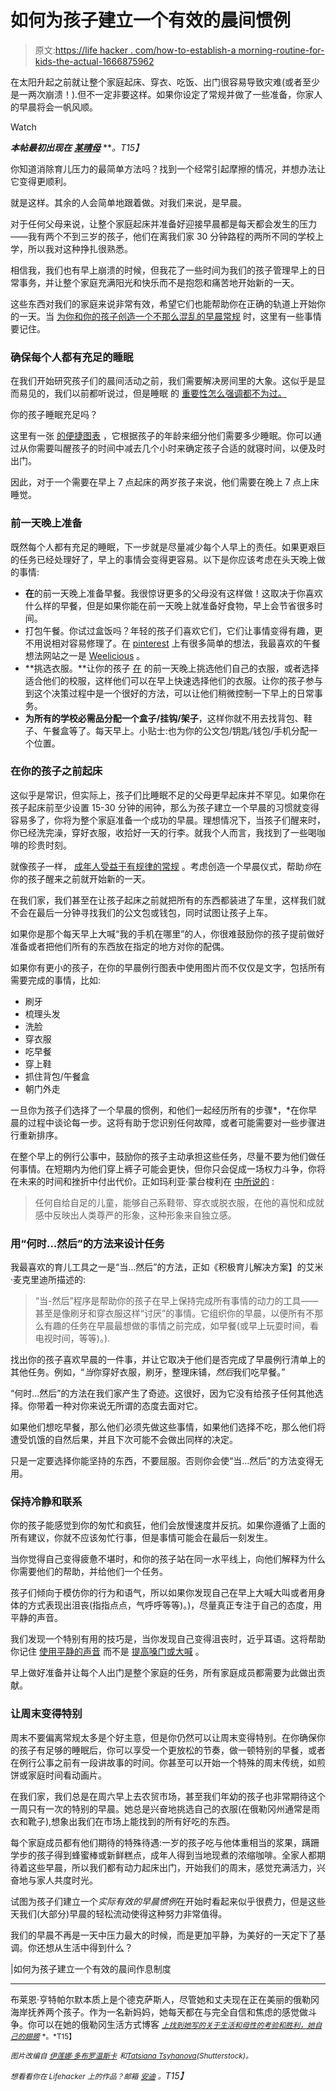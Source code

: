 # 如何为孩子建立一个有效的晨间惯例

> 原文:[https://life hacker . com/how-to-establish-a morning-routine-for-kids-the-actual-1666875962](https://lifehacker.com/how-to-establish-a-morning-routine-for-kids-that-actual-1666875962)

在太阳升起之前就让整个家庭起床、穿衣、吃饭、出门很容易导致灾难(或者至少是一两次崩溃！).但不一定非要这样。如果你设定了常规并做了一些准备，你家人的早晨将会一帆风顺。

Watch

***本帖最初出现在*** [***某晴母***](http://afineparent.com/lighten-up/morning-routine-for-kids.html) ***。*T15】**

你知道消除育儿压力的最简单方法吗？找到一个经常引起摩擦的情况，并想办法让它变得更顺利。

就是这样。其余的人会简单地跟着做。对我们来说，是早晨。

对于任何父母来说，让整个家庭起床并准备好迎接早晨都是每天都会发生的压力——我有两个不到三岁的孩子，他们在离我们家 30 分钟路程的两所不同的学校上学，所以我对这种挣扎很熟悉。

相信我，我们也有早上崩溃的时候，但我花了一些时间为我们的孩子管理早上的日常事务，并让整个家庭充满阳光和快乐而不是抱怨和痛苦地开始新的一天。

这些东西对我们的家庭来说非常有效，希望它们也能帮助你在正确的轨道上开始你的一天。当 [为你和你的孩子创造一个不那么混乱的早晨常规](https://lifehacker.com/how-to-organize-your-family-chaos-with-the-help-of-tech-1595502673) 时，这里有一些事情要记住。

### 确保每个人都有充足的睡眠

在我们开始研究孩子们的晨间活动之前，我们需要解决房间里的大象。这似乎是显而易见的，我们以前都听说过，但是睡眠 的 [重要性怎么强调都不为过。](http://afineparent.com/happiness/importance-of-sleep.html)

你的孩子睡眠充足吗？

这里有一张 [的便捷图表](http://www.babycenter.com/0_how-much-sleep-does-your-child-need_7645.bc) ，它根据孩子的年龄来细分他们需要多少睡眠。你可以通过从你需要叫醒孩子的时间中减去几个小时来确定孩子合适的就寝时间，以便及时出门。

因此，对于一个需要在早上 7 点起床的两岁孩子来说，他们需要在晚上 7 点上床睡觉。

### 前一天晚上准备

既然每个人都有充足的睡眠，下一步就是尽量减少每个人早上的责任。如果更艰巨的任务已经处理好了，早上的事情会变得更容易。以下是你应该考虑在头天晚上做的事情:

*   **在**的前一天晚上准备早餐。我很惊讶更多的父母没有这样做！这取决于你喜欢什么样的早餐，但是如果你能在前一天晚上就准备好食物，早上会节省很多时间。
*   打包午餐。你试过盒饭吗？年轻的孩子们喜欢它们，它们让事情变得有趣，更不用说相对容易修理了。在 [pinterest](http://www.pinterest.com/easylunchboxes/easy-lunch-box-lunches/) 上有很多简单的想法，我最喜欢的午餐想法网站之一是 [Weelicious](http://weelicious.com/school-lunches/) 。
*   **挑选衣服。**让你的孩子 [在](http://afineparent.com/stop-yelling-at-kids/preventing-power-struggles-with-kids.html) 的前一天晚上挑选他们自己的衣服，或者选择适合他们的校服，这样他们可以在早上快速选择他们的衣服。让你的孩子参与到这个决策过程中是一个很好的方法，可以让他们稍微控制一下早上的日常事务。
*   **为所有的学校必需品分配一个盒子/挂钩/架子**，这样你就不用去找背包、鞋子、午餐盒等了。每天早上。小贴士:也为你的公文包/钥匙/钱包/手机分配一个位置。

### 在你的孩子之前起床

这似乎是常识，但实际上，孩子们比睡眠不足的父母更早起床并不罕见。如果你在孩子起床前至少设置 15-30 分钟的闹钟，那么为孩子建立一个早晨的习惯就变得容易多了，你将为整个家庭准备一个成功的早晨。理想情况下，当孩子们醒来时，你已经洗完澡，穿好衣服，收拾好一天的行李。就我个人而言，我找到了一些喝咖啡的珍贵时刻。

就像孩子一样， [成年人受益于有规律的常规](https://lifehacker.com/top-10-ways-to-upgrade-your-morning-routine-5537478) 。考虑创造一个早晨仪式，帮助*你*在你的孩子醒来之前就开始新的一天。

在我们家，我们甚至在让孩子起床之前就把所有的东西都装进了车里，这样我们就不会在最后一分钟寻找我们的公文包或钱包，同时试图让孩子上车。

如果你是那个每天早上大喊“我的手机在哪里”的人，你很难鼓励你的孩子提前做好准备或者把他们所有的东西放在指定的地方对你的配偶。

如果你有更小的孩子，在你的早晨例行图表中使用图片而不仅仅是文字，包括所有需要完成的事情，比如:

*   刷牙
*   梳理头发
*   洗脸
*   穿衣服
*   吃早餐
*   穿上鞋
*   抓住背包/午餐盒
*   朝门外走

一旦你为孩子们选择了一个早晨的惯例，和他们一起经历所有的步骤*，*在你早晨的过程中谈论每一步。这将有助于您识别任何故障，或者可能需要对一些步骤进行重新排序。

在整个早上的例行公事中，鼓励你的孩子主动承担这些任务，尽量不要为他们做任何事情。在短期内为他们穿上裤子可能会更快，但你只会促成一场权力斗争，你将在未来的时间和挫折中付出代价。正如玛利亚·蒙台梭利在 [中所说的](https://archive.org/details/absorbentmind031961mbp) :

> 任何自给自足的儿童，能够自己系鞋带、穿衣或脱衣服，在他的喜悦和成就感中反映出人类尊严的形象，这种形象来自独立感。

### 用“何时…然后”的方法来设计任务

我最喜欢的育儿工具之一是“当…然后”的方法，正如《积极育儿解决方案】的艾米·麦克里迪所描述的:

> “当-然后”程序是帮助你的孩子在早上保持完成所有事情的动力的工具——甚至是像刷牙和穿衣服这样“讨厌”的事情。它组织你的早晨，以便所有不那么有趣的任务在早晨最想做的事情之前完成，如早餐(或早上玩耍时间，看电视时间，等等)。).

找出你的孩子喜欢早晨的一件事，并让它取决于他们是否完成了早晨例行清单上的其他任务。例如，“*当*你穿好衣服，刷牙，整理床铺，*然后*我们吃早餐。”

“何时…然后”的方法在我们家产生了奇迹。这很好，因为它没有给孩子任何其他选择。你带着一种对你来说无所谓的态度去面对它。

如果他们想吃早餐，那么他们必须先做这些事情，如果他们选择不吃，那么他们将遭受饥饿的自然后果，并且下次可能不会做出同样的决定。

只是一定要选择你能坚持的东西，不要屈服。否则你会使“当…然后”的方法变得无用。

### 保持冷静和联系

你的孩子能感觉到你的匆忙和疯狂，他们会放慢速度并反抗。如果你遵循了上面的所有建议，你就不应该匆忙行事，但是事情可能会在最后一刻发生。

当你觉得自己变得疲惫不堪时，和你的孩子站在同一水平线上，向他们解释为什么你需要他们的帮助，并给他们一个任务。

孩子们倾向于模仿你的行为和语气，所以如果你发现自己在早上大喊大叫或者用身体的方式表现出沮丧(指指点点，气呼呼等等)。)，尽量真正专注于自己的态度，用平静的声音。

我们发现一个特别有用的技巧是，当你发现自己变得沮丧时，近乎耳语。这将帮助你记住 [使用平静的声音](https://lifehacker.com/how-to-keep-your-cool-as-a-parent-1603673190) 而不是 [提高嗓门或大喊](http://lifehacker.com/how-to-stay-calm-and-not-yell-at-your-kids-even-if-you-1452033657) 。

早上做好准备并让每个人出门是整个家庭的任务，所有家庭成员都需要为此做出贡献。

### 让周末变得特别

周末不要偏离常规太多是个好主意，但是你仍然可以让周末变得特别。在你确保你的孩子有足够的睡眠后，你可以享受一个更放松的节奏，做一顿特别的早餐，或者在例行公事之前有一段讲故事的时间。你甚至可以开始一个特殊的周末传统，如煎饼或家庭时间看动画片。

在我们家，我们总是在周六早上去农贸市场，甚至我们年幼的孩子也非常期待这个一周只有一次的特别的早晨。她总是兴奋地挑选自己的衣服(在俄勒冈州通常是雨衣和靴子),想象出我们在市场上能找到的所有好吃的东西。

每个家庭成员都有他们期待的特殊待遇:一岁的孩子吃与他体重相当的浆果，蹒跚学步的孩子得到蜂蜜棒或新鲜糕点，成年人得到当地现煮的浓缩咖啡。全家人都期待着这些早晨，所以我们都有动力起床出门，开始我们的周末，感觉充满活力，兴奋地与家人共度时光。

试图为孩子们建立一个*实际有效的早晨惯例*在开始时看起来似乎很费力，但是这些天我们(大部分)早晨的轻松流动使得这种努力非常值得。

我们的早晨不再是一天中压力最大的时候，而是更加平静，为美好的一天定下了基调。你还想从生活中得到什么？

|如何为孩子建立一个有效的晨间作息制度

* * *

布莱恩·亨特帕尔默本质上是个德克萨斯人，尽管她和丈夫现在正在美丽的俄勒冈海岸抚养两个孩子。作为一名新妈妈，她每天都在与完全自信和焦虑的感觉做斗争。你可以在她的俄勒冈生活方式博客 [<small>*上找到她写的关于生活和母性的考验和胜利，她自己的翅膀*</small>](http://www.withherownwings.com/) <small>*。*T15】</small>

*<small>图片改编自</small>* [*<small>伊莲娜·多布罗温斯卡</small>*](http://www.shutterstock.com/pic.mhtml?id=69445279&src=id) *<small>和</small>*[*<small>Tatsiana Tsyhanova</small>*](http://www.shutterstock.com/pic.mhtml?id=204629944&src=id)*<small>(Shutterstock)。</small>*

*<small>想看看你在 Lifehacker 上的作品？邮箱</small>* [*<small>安迪</small>*](mailto:andy@lifehacker.com) *<small>。</small>T15】*